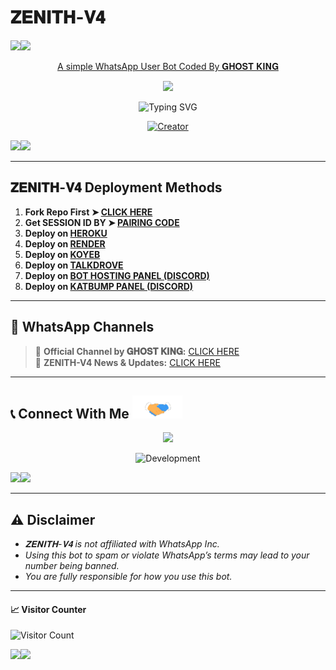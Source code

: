 # 𝐙𝐄𝐍𝐈𝐓𝐇-𝐕𝟒
<a><img src='https://i.imgur.com/LyHic3i.gif'/></a><a><img src='https://i.imgur.com/LyHic3i.gif'/></a>

<p align="center"> 
<u> A simple WhatsApp User Bot Coded By 𝐆𝐇𝐎𝐒𝐓 𝐊𝐈𝐍𝐆 </u>
</p>

<p align="center">
<img src="https://files.catbox.moe/r26uwc.jpg"/>      
</p>

<p align="center">
  <img src="https://readme-typing-svg.demolab.com?font=EB+Garamond&weight=800&size=28&duration=4000&pause=1000&color=F73C3C&width=435&lines=+•𝐙𝐄𝐍𝐈𝐓𝐇-𝐕𝟒•;MULTI-DEVICE+WHATSAPP+BOT;DEVELOPED+BY+𝐆𝐇𝐎𝐒𝐓+𝐊𝐈𝐍𝐆;RELEASED+DATE+05%2F08%2F2025." alt="Typing SVG" />
</p> 

<p align="center">
<a href="#"><img title="Creator" src="https://img.shields.io/badge/Creator-𝐆𝐇𝐎𝐒𝐓 𝐊𝐈𝐍𝐆-red.svg?style=for-the-badge&logo=github"></a>
</p>

<a><img src='https://i.imgur.com/LyHic3i.gif'/></a><a><img src='https://i.imgur.com/LyHic3i.gif'/></a>

---

## 𝐙𝐄𝐍𝐈𝐓𝐇-𝐕𝟒 Deployment Methods

1. **Fork Repo First ➤ [CLICK HERE](https://github.com/ghost-king-tz/zenith.git)**
2. **Get SESSION ID BY ➤ [PAIRING CODE](https://pair.david-cyril.net.ng)** 
3. **Deploy on [HEROKU](https://dashboard.heroku.com/new?template=https://github.com/ghost-king-tz/zenith.git)**
4. **Deploy on [RENDER](https://dashboard.render.com/signup)**
5. **Deploy on [KOYEB](https://app.koyeb.com/services/deploy/?type=git&repository=github.com%2Fghost-king-tz%2Fzenith&branch=main&name=zenith&builder=dockerfile&env%5BAUTO_STATUS_REACT=false%5D=&env%5BSESSION_ID%5D=your%20sessionid%20here&env%5BPUBLIC%5D=true&env=%5BAUTO_TYPING%5D%3Dfalse&env%5BAUTO_STATUS_VIEW%5D=true)**
6. **Deploy on [TALKDROVE](https://host.talkdrove.com)**
7. **Deploy on [BOT HOSTING PANEL (DISCORD)](https://bot-hosting.net/?aff=1251693529084723300)**
8. **Deploy on [KATBUMP PANEL (DISCORD)](https://dashboard.katabump.com/auth/login#1ae56c)**

---

## 📢 WhatsApp Channels

> 🔗 **Official Channel by 𝐆𝐇𝐎𝐒𝐓 𝐊𝐈𝐍𝐆:** [CLICK HERE](https://whatsapp.com/channel/0029VaeRru3ADTOEKPCPom0L)  
> 🔗 **ZENITH-V4 News & Updates:** [CLICK HERE](https://whatsapp.com/channel/0029VbAvB6k9sBI7O0j74q2N)

---

## 📞 Connect With Me <img src="https://github.com/0xAbdulKhalid/0xAbdulKhalid/raw/main/assets/mdImages/handshake.gif" width="80" />

<p align="center">
<a href="https://wa.me/255719632816"><img src="https://img.shields.io/badge/Chat on WhatsApp-25D366?style=for-the-badge&logo=whatsapp&logoColor=white" /></a>
</p>

<p align="center">
<img alt="Development" width="250" src="https://media2.giphy.com/media/W9tBvzTXkQopi/giphy.gif?cid=6c09b952xu6syi1fyqfyc04wcfk0qvqe8fd7sop136zxfjyn&ep=v1_internal_gif_by_id&rid=giphy.gif&ct=g" />
</p>

<a><img src='https://i.imgur.com/LyHic3i.gif'/></a><a><img src='https://i.imgur.com/LyHic3i.gif'/></a>

---

## ⚠️ Disclaimer

- *𝐙𝐄𝐍𝐈𝐓𝐇-𝐕𝟒 is not affiliated with WhatsApp Inc.*
- *Using this bot to spam or violate WhatsApp’s terms may lead to your number being banned.*
- *You are fully responsible for how you use this bot.*

---

#### 📈 Visitor Counter
![Visitor Count](https://profile-counter.glitch.me/ghost-king-tz/count.svg)

<a><img src='https://i.imgur.com/LyHic3i.gif'/></a><a><img src='https://i.imgur.com/LyHic3i.gif'/></a>
